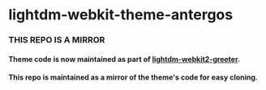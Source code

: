 # lightdm-webkit-theme-antergos
### THIS REPO IS A MIRROR
#### Theme code is now maintained as part of [lightdm-webkit2-greeter](http://github.com/antergos/lightdm-webkit2-greeter). 
#### This repo is maintained as a mirror of the theme's code for easy cloning.
